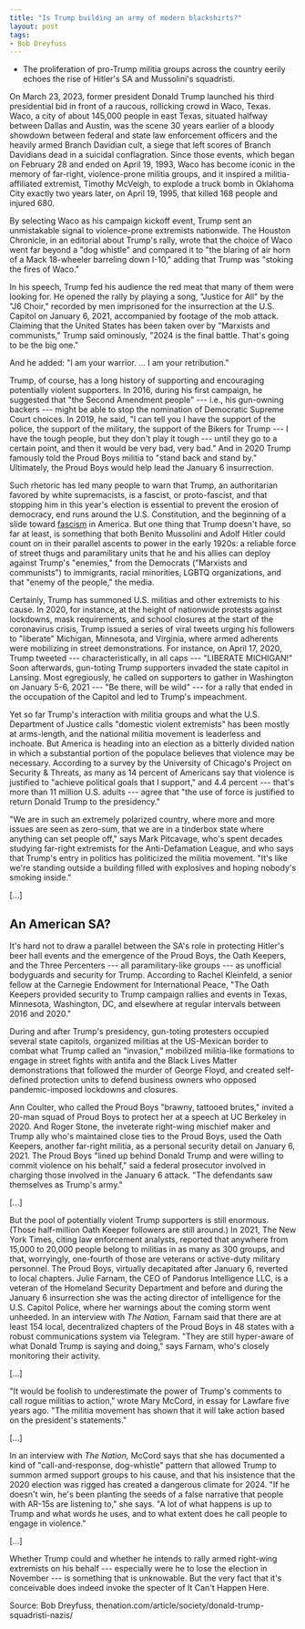 ```yaml
---
title: "Is Trump building an army of modern blackshirts?"
layout: post
tags:
- Bob Dreyfuss
---
```


- The proliferation of pro-Trump militia groups across the country eerily echoes the rise of Hitler's SA and Mussolini's squadristi.

On March 23, 2023, former president Donald Trump launched his third presidential bid in front of a raucous, rollicking crowd in Waco, Texas. Waco, a city of about 145,000 people in east Texas, situated halfway between Dallas and Austin, was the scene 30 years earlier of a bloody showdown between federal and state law enforcement officers and the heavily armed Branch Davidian cult, a siege that left scores of Branch Davidians dead in a suicidal conflagration. Since those events, which began on February 28 and ended on April 19, 1993, Waco has become iconic in the memory of far-right, violence-prone militia groups, and it inspired a militia-affiliated extremist, Timothy McVeigh, to explode a truck bomb in Oklahoma City exactly two years later, on April 19, 1995, that killed 168 people and injured 680.

By selecting Waco as his campaign kickoff event, Trump sent an unmistakable signal to violence-prone extremists nationwide. The Houston Chronicle, in an editorial about Trump's rally, wrote that the choice of Waco went far beyond a "dog whistle" and compared it to "the blaring of air horn of a Mack 18-wheeler barreling down I-10," adding that Trump was "stoking the fires of Waco."

In his speech, Trump fed his audience the red meat that many of them were looking for. He opened the rally by playing a song, "Justice for All" by the "J6 Choir," recorded by men imprisoned for the insurrection at the U.S. Capitol on January 6, 2021, accompanied by footage of the mob attack. Claiming that the United States has been taken over by "Marxists and communists," Trump said ominously, "2024 is the final battle. That's going to be the big one."

And he added: "I am your warrior. ... I am your retribution."

Trump, of course, has a long history of supporting and encouraging potentially violent supporters. In 2016, during his first campaign, he suggested that "the Second Amendment people" --- i.e., his gun-owning backers --- might be able to stop the nomination of Democratic Supreme Court choices. In 2019, he said, "I can tell you I have the support of the police, the support of the military, the support of the Bikers for Trump --- I have the tough people, but they don't play it tough --- until they go to a certain point, and then it would be very bad, very bad." And in 2020 Trump famously told the Proud Boys militia to "stand back and stand by." Ultimately, the Proud Boys would help lead the January 6 insurrection.

Such rhetoric has led many people to warn that Trump, an authoritarian favored by white supremacists, is a fascist, or proto-fascist, and that stopping him in this year's election is essential to prevent the erosion of democracy, end runs around the U.S. Constitution, and the beginning of a slide toward [fascism](https://www.gregraven.org/stories/definitionisms.html) in America. But one thing that Trump doesn't have, so far at least, is something that both Benito Mussolini and Adolf Hitler could count on in their parallel ascents to power in the early 1920s: a reliable force of street thugs and paramilitary units that he and his allies can deploy against Trump's "enemies," from the Democrats ("Marxists and communists") to immigrants, racial minorities, LGBTQ organizations, and that "enemy of the people," the media.

Certainly, Trump has summoned U.S. militias and other extremists to his cause. In 2020, for instance, at the height of nationwide protests against lockdowns, mask requirements, and school closures at the start of the coronavirus crisis, Trump issued a series of viral tweets urging his followers to "liberate" Michigan, Minnesota, and Virginia, where armed adherents were mobilizing in street demonstrations. For instance, on April 17, 2020, Trump tweeted --- characteristically, in all caps --- "LIBERATE MICHIGAN!" Soon afterwards, gun-toting Trump supporters invaded the state capitol in Lansing. Most egregiously, he called on supporters to gather in Washington on January 5-6, 2021 --- "Be there, will be wild" --- for a rally that ended in the occupation of the Capitol and led to Trump's impeachment.

Yet so far Trump's interaction with militia groups and what the U.S. Department of Justice calls "domestic violent extremists" has been mostly at arms-length, and the national militia movement is leaderless and inchoate. But America is heading into an election as a bitterly divided nation in which a substantial portion of the populace believes that violence may be necessary. According to a survey by the University of Chicago's Project on Security & Threats, as many as 14 percent of Americans say that violence is justified to "achieve political goals that I support," and 4.4 percent --- that's more than 11 million U.S. adults --- agree that "the use of force is justified to return Donald Trump to the presidency."

"We are in such an extremely polarized country, where more and more issues are seen as zero-sum, that we are in a tinderbox state where anything can set people off," says Mark Pitcavage, who's spent decades studying far-right extremists for the Anti-Defamation League, and who says that Trump's entry in politics has politicized the militia movement. "It's like we're standing outside a building filled with explosives and hoping nobody's smoking inside."

[...]

## An American SA?

It's hard not to draw a parallel between the SA's role in protecting Hitler's beer hall events and the emergence of the Proud Boys, the Oath Keepers, and the Three Percenters --- all paramilitary-like groups --- as unofficial bodyguards and security for Trump. According to Rachel Kleinfeld, a senior fellow at the Carnegie Endowment for International Peace, "The Oath Keepers provided security to Trump campaign rallies and events in Texas, Minnesota, Washington, DC, and elsewhere at regular intervals between 2016 and 2020."

During and after Trump's presidency, gun-toting protesters occupied several state capitols, organized militias at the US-Mexican border to combat what Trump called an "invasion," mobilized militia-like formations to engage in street fights with antifa and the Black Lives Matter demonstrations that followed the murder of George Floyd, and created self-defined protection units to defend business owners who opposed pandemic-imposed lockdowns and closures.

Ann Coulter, who called the Proud Boys "brawny, tattooed brutes," invited a 20-man squad of Proud Boys to protect her at a speech at UC Berkeley in 2020. And Roger Stone, the inveterate right-wing mischief maker and Trump ally who's maintained close ties to the Proud Boys, used the Oath Keepers, another far-right militia, as a personal security detail on January 6, 2021. The Proud Boys "lined up behind Donald Trump and were willing to commit violence on his behalf," said a federal prosecutor involved in charging those involved in the January 6 attack. "The defendants saw themselves as Trump's army."

[...]

But the pool of potentially violent Trump supporters is still enormous. (Those half-million Oath Keeper followers are still around.) In 2021, The New York Times, citing law enforcement analysts, reported that anywhere from 15,000 to 20,000 people belong to militias in as many as 300 groups, and that, worryingly, one-fourth of those are veterans or active-duty military personnel. The Proud Boys, virtually decapitated after January 6, reverted to local chapters. Julie Farnam, the CEO of Pandorus Intelligence LLC, is a veteran of the Homeland Security Department and before and during the January 6 insurrection she was the acting director of intelligence for the U.S. Capitol Police, where her warnings about the coming storm went unheeded. In an interview with *The Nation,* Farnam said that there are at least 154 local, decentralized chapters of the Proud Boys in 48 states with a robust communications system via Telegram. "They are still hyper-aware of what Donald Trump is saying and doing," says Farnam, who's closely monitoring their activity.

[...]

"It would be foolish to underestimate the power of Trump's comments to call rogue militias to action," wrote Mary McCord, in essay for Lawfare five years ago. "The militia movement has shown that it will take action based on the president's statements."

[...]

In an interview with *The Nation,* McCord says that she has documented a kind of "call-and-response, dog-whistle" pattern that allowed Trump to summon armed support groups to his cause, and that his insistence that the 2020 election was rigged has created a dangerous climate for 2024. "If he doesn't win, he's been planting the seeds of a false narrative that people with AR-15s are listening to," she says. "A lot of what happens is up to Trump and what words he uses, and to what extent does he call people to engage in violence."

[...]

Whether Trump could and whether he intends to rally armed right-wing extremists on his behalf --- especially were he to lose the election in November --- is something that is unknowable. But the very fact that it's conceivable does indeed invoke the specter of It Can't Happen Here.

Source: Bob Dreyfuss, thenation.com/article/society/donald-trump-squadristi-nazis/
